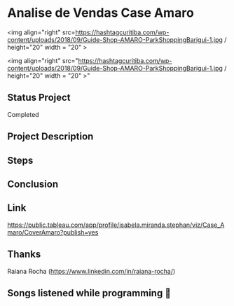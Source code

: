 # Analise de Vendas Case Amaro
 
<img align="right" src=https://hashtagcuritiba.com/wp-content/uploads/2018/09/Guide-Shop-AMARO-ParkShoppingBarigui-1.jpg / height="20" width = "20" >

<img align="right" src="https://hashtagcuritiba.com/wp-content/uploads/2018/09/Guide-Shop-AMARO-ParkShoppingBarigui-1.jpg / height="20" width = "20" >" 

## Status Project

Completed

## Project Description


## Steps


## Conclusion

## Link 

https://public.tableau.com/app/profile/isabela.miranda.stephan/viz/Case_Amaro/CoverAmaro?publish=yes

## Thanks

Raiana Rocha (https://www.linkedin.com/in/raiana-rocha/)

## Songs listened while programming 🎼 


